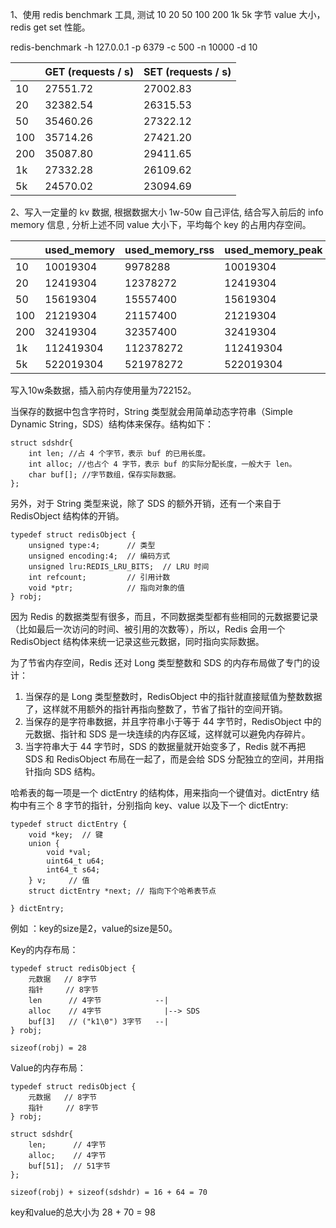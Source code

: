 1、使用 redis benchmark 工具, 测试 10 20 50 100 200 1k 5k 字节 value 大小，redis get set 性能。

redis-benchmark -h 127.0.0.1 -p 6379 -c 500 -n 10000 -d 10

|     | GET (requests / s)| SET (requests / s) |
|  ----  | ---- | ---- |
| 10  |  27551.72 |  27002.83|
| 20  | 32382.54 | 26315.53|
| 50  | 35460.26 | 27322.12|
| 100  | 35714.26 | 27421.20|
| 200  | 35087.80 | 29411.65|
| 1k  | 27332.28 | 26109.62|
| 5k  | 24570.02 | 23094.69|


2、写入一定量的 kv 数据, 根据数据大小 1w-50w 自己评估, 结合写入前后的 info memory 信息  , 分析上述不同 value 大小下，平均每个 key 的占用内存空间。

|     | used_memory| used_memory_rss | used_memory_peak |avg |
| ---- | ---- | ---- | ----| ---- |
| 10  | 10019304 |  9978288 | 10019304 |92.9|
| 20  | 12419304 | 12378272 | 12419304 |116.9|
| 50  | 15619304 | 15557400 | 15619304 |148.9|
| 100 | 21219304 | 21157400 | 21219304 |204.9|
| 200 | 32419304 | 32357400 | 32419304 |316.9|
| 1k  | 112419304 | 112378272 | 112419304 |1116.9|
| 5k  | 522019304 | 521978272 | 522019304 |5212.9|

写入10w条数据，插入前内存使用量为722152。

当保存的数据中包含字符时，String 类型就会用简单动态字符串（Simple Dynamic String，SDS）结构体来保存。结构如下：
```
struct sdshdr{
    int len; //占 4 个字节，表示 buf 的已用长度。
    int alloc; //也占个 4 字节，表示 buf 的实际分配长度，一般大于 len。
    char buf[]; //字节数组，保存实际数据。
};
```
另外，对于 String 类型来说，除了 SDS 的额外开销，还有一个来自于 RedisObject 结构体的开销。

```
typedef struct redisObject {
    unsigned type:4;      // 类型
    unsigned encoding:4;  // 编码方式
    unsigned lru:REDIS_LRU_BITS;  // LRU 时间
    int refcount;         // 引用计数
    void *ptr;            // 指向对象的值
} robj;
```

因为 Redis 的数据类型有很多，而且，不同数据类型都有些相同的元数据要记录（比如最后一次访问的时间、被引用的次数等），所以，Redis 会用一个 RedisObject 结构体来统一记录这些元数据，同时指向实际数据。

为了节省内存空间，Redis 还对 Long 类型整数和 SDS 的内存布局做了专门的设计：

1. 当保存的是 Long 类型整数时，RedisObject 中的指针就直接赋值为整数数据了，这样就不用额外的指针再指向整数了，节省了指针的空间开销。
2. 当保存的是字符串数据，并且字符串小于等于 44 字节时，RedisObject 中的元数据、指针和 SDS 是一块连续的内存区域，这样就可以避免内存碎片。
3. 当字符串大于 44 字节时，SDS 的数据量就开始变多了，Redis 就不再把 SDS 和 RedisObject 布局在一起了，而是会给 SDS 分配独立的空间，并用指针指向 SDS 结构。

哈希表的每一项是一个 dictEntry 的结构体，用来指向一个键值对。dictEntry 结构中有三个 8 字节的指针，分别指向 key、value 以及下一个 dictEntry:

```
typedef struct dictEntry {
    void *key;  // 键
    union {
        void *val;
        uint64_t u64;
        int64_t s64;
    } v;     // 值
    struct dictEntry *next; // 指向下个哈希表节点

} dictEntry;
```


例如 ：key的size是2，value的size是50。

Key的内存布局：
```
typedef struct redisObject {
    元数据   // 8字节
    指针     // 8字节
    len      // 4字节            --|
    alloc    // 4字节              |--> SDS
    buf[3]   // ("k1\0") 3字节   --|
} robj;

sizeof(robj) = 28
```

Value的内存布局：
```
typedef struct redisObject {
    元数据   // 8字节
    指针     // 8字节
} robj;

struct sdshdr{
    len;      // 4字节
    alloc;    // 4字节
    buf[51];  // 51字节
};

sizeof(robj) + sizeof(sdshdr) = 16 + 64 = 70

```

key和value的总大小为 28 + 70 = 98
